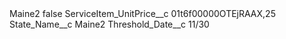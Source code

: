 <?xml version="1.0" encoding="UTF-8"?>
<CustomMetadata xmlns="http://soap.sforce.com/2006/04/metadata" xmlns:xsi="http://www.w3.org/2001/XMLSchema-instance" xmlns:xsd="http://www.w3.org/2001/XMLSchema">
    <label>Maine2</label>
    <protected>false</protected>
    <values>
        <field>ServiceItem_UnitPrice__c</field>
        <value xsi:type="xsd:string">01t6f00000OTEjRAAX,25</value>
    </values>
    <values>
        <field>State_Name__c</field>
        <value xsi:type="xsd:string">Maine2</value>
    </values>
    <values>
        <field>Threshold_Date__c</field>
        <value xsi:type="xsd:string">11/30</value>
    </values>
</CustomMetadata>
